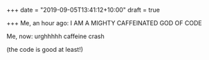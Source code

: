 +++
date = "2019-09-05T13:41:12+10:00"
draft = true

+++
Me, an hour ago: I AM A MIGHTY CAFFEINATED GOD OF CODE

Me, now: urghhhhh caffeine crash

(the code is good at least!) 